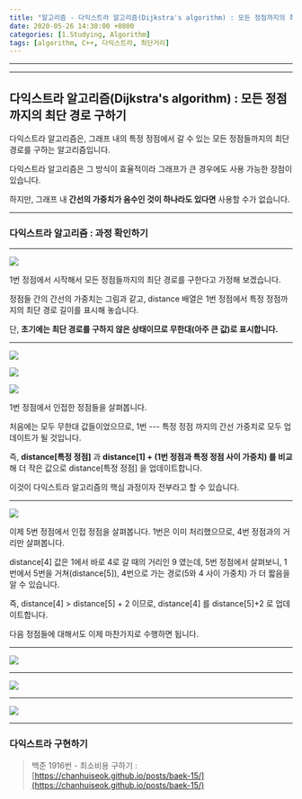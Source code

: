 ```yaml
---
title: "알고리즘 - 다익스트라 알고리즘(Dijkstra's algorithm) : 모든 정점까지의 최단 경로 구하기"
date: 2020-05-26 14:30:00 +0800
categories: [1.Studying, Algorithm]
tags: [algorithm, C++, 다익스트라, 최단거리]
---
```




------

------

## 다익스트라 알고리즘(Dijkstra's algorithm) : 모든 정점까지의 최단 경로 구하기

다익스트라 알고리즘은, 그래프 내의 특정 정점에서 갈 수 있는 모든 정점들까지의 최단 경로를 구하는 알고리즘입니다.

다익스트라 알고리즘은 그 방식이 효율적이라 그래프가 큰 경우에도 사용 가능한 장점이 있습니다.

하지만, 그래프 내 **간선의 가중치가 음수인 것이 하나라도 있다면** 사용할 수가 없습니다.

------



### **다익스트라 알고리즘 : 과정 확인하기**

------

![](https://i.imgur.com/xmSTwmo.png)

1번 정점에서 시작해서 모든 정점들까지의 최단 경로를 구한다고 가정해 보겠습니다.

정점들 간의 간선의 가중치는 그림과 같고,  distance 배열은 1번 정점에서 특정 정점까지의 최단 경로 길이를 표시해 놓습니다.

단, **초기에는 최단 경로를 구하지 않은 상태이므로 무한대(아주 큰 값)로 표시합니다.**

------

![](https://i.imgur.com/PqEubsG.png)

![](https://i.imgur.com/UvwvTEg.png)

![](https://i.imgur.com/Z5mkKmS.png)

1번 정점에서 인접한 정점들을 살펴봅니다.

처음에는 모두 무한대 값들이었으므로, 1번 --- 특정 정점 까지의 간선 가중치로 모두 업데이트가 될 것입니다.

즉, **distance[특정 정점]** 과 **distance[1] + (1번 정점과 특정 정점 사이 가중치) 를 비교**해 더 작은 값으로 distance[특정 정점] 을 업데이트합니다.

이것이 다익스트라 알고리즘의 핵심 과정이자 전부라고 할 수 있습니다.

------

![](https://i.imgur.com/tWv7jcY.png)

이제 5번 정점에서 인접 정점을 살펴봅니다. 1번은 이미 처리했으므로, 4번 정점과의 거리만 살펴봅니다.

distance[4] 값은 1에서 바로 4로 갈 때의 거리인 9 였는데, 5번 정점에서 살펴보니, 1번에서 5번을 거쳐(distance[5]), 4번으로 가는 경로(5와 4 사이 가중치) 가 더 짧음을 알 수 있습니다.

즉, distance[4] > distance[5] + 2 이므로, distance[4] 를 distance[5]+2 로 업데이트합니다.

다음 정점들에 대해서도 이제 마찬가지로 수행하면 됩니다.

------

![](https://i.imgur.com/8wDAQGU.png)

------

![](https://i.imgur.com/ki9XkdO.png)

------

![](https://i.imgur.com/AHtflyf.png)

------

### **다익스트라 구현하기**

> 백준 1916번 - 최소비용 구하기 : [https://chanhuiseok.github.io/posts/baek-15/](https://chanhuiseok.github.io/posts/baek-15/)